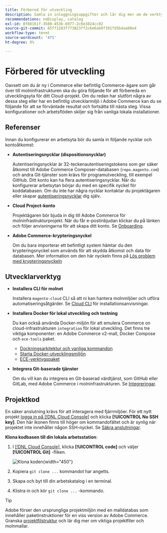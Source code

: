 ```yaml
---
title: Förbered för utveckling
description: Samla in inloggningsuppgifter och lär dig mer om de verktyg som finns för att konfigurera en arbetsyta för utveckling som ska användas med ditt Commerce i molninfrastrukturprojekt.
recommendations: noDisplay, catalog
exl-id: 8f88161f-3580-453b-b977-2c6e3824cc02
source-git-commit: 85ff1283f773823ff2c6e6ab8f391fd5b4aa00e4
workflow-type: tm+mt
source-wordcount: '471'
ht-degree: 0%

---
```


# Förbered för utveckling

Oavsett om du är ny i Commerce eller befintlig Commerce-ägare som går över till molninfrastrukturen ska du göra följande för att förbereda en utvecklingsyta för ditt Cloud-projekt. Om du redan har slutfört några av dessa steg eller har en befintlig utvecklarmiljö i Adobe Commerce kan du se följande för att se förväntade resultat och fortsätta till nästa steg. Vissa konfigurationer och arbetsflöden skiljer sig från vanliga lokala installationer.

## Referenser

Innan du konfigurerar en arbetsyta bör du samla in följande nycklar och kontoåtkomst:

- **Autentiseringsnycklar (dispositionsnycklar)**

  Autentiseringsnycklar är 32-teckenautentiseringstokens som ger säker åtkomst till Adobe Commerce Composer-databasen (`repo.magento.com`) och andra Git-tjänster som krävs för programutveckling, till exempel GitHub. Ditt konto kan ha flera autentiseringsnycklar. När du konfigurerar arbetsytan börjar du med en specifik nyckel för koddatabasen. Om du inte har några nycklar kontaktar du projektägaren eller skapar [autentiseringsnycklar](../cloud-guide/development/authentication-keys.md) dig själv.

- **Cloud Project-konto**

  Projektägaren bör bjuda in dig till Adobe Commerce för molninfrastrukturprojekt. När du får e-postinbjudan klickar du på länken och följer anvisningarna för att skapa ditt konto. Se [Onboarding](onboarding.md).

- **Adobe Commerce-krypteringsnyckel**

  Om du bara importerar ett befintligt system hämtar du den krypteringsnyckel som används för att skydda åtkomst och data för databasen. Mer information om den här nyckeln finns på [Lös problem med krypteringsnyckeln](https://experienceleague.adobe.com/docs/commerce-knowledge-base/kb/troubleshooting/miscellaneous/resolve-issues-with-encryption-key.html)

## Utvecklarverktyg

- **Installera CLI för molnet**

  Installera `magento-cloud` CLI så att ni kan hantera molnmiljöer och utföra automatiseringsåtgärder. Se [Cloud CLI](../cloud-guide/dev-tools/cloud-cli-overview.md) för installationsanvisningar.

- **Installera Docker för lokal utveckling och testning**

  Du kan också använda Docker-miljön för att emulera Commerce on cloud-infrastrukturen `integration` för lokal utveckling. Det finns tre viktiga komponenter: en Adobe Commerce v2-mall, Docker Compose och `ece-tools` paket.

   - [Dockningsarkitektur och vanliga kommandon](../cloud-guide/dev-tools/cloud-docker.md)
   - [Starta Docker-utvecklingsmiljön](https://developer.adobe.com/commerce/cloud-tools/docker/setup/)
   - [ECE-verktygspaket](../cloud-guide/dev-tools/package-overview.md)

- **Integrera Git-baserade tjänster**

  Om du vill kan du integrera en Git-baserad värdtjänst, som GitHub eller GitLab, med Adobe Commerce i molninfrastrukturen. Se [Integreringar](../cloud-guide/integrations/overview.md).

## Projektkod

En säker anslutning krävs för att interagera med fjärrmiljöer. För ett nytt projekt [logga in på [!DNL Cloud Console]](https://console.adobecommerce.com) och klicka **[!UICONTROL No SSH key]**. Den här ikonen finns till höger om kommandofältet och är synlig när projektet inte innehåller någon SSH-nyckel. Se [Säkra anslutningar](../cloud-guide/development/secure-connections.md#add-an-ssh-public-key-to-your-account).

**Klona kodbasen till din lokala arbetsstation**:

1. I [[!DNL Cloud Console]](https://console.adobecommerce.com), klicka **[!UICONTROL code]** och väljer **[!UICONTROL Git]** -fliken.

   ![Klona koden](../assets/ui-git-code.png){width="450"}

1. Kopiera `git clone ...` kommandot har angetts.

1. Skapa och byt till din arbetskatalog i en terminal.

1. Klistra in och kör `git clone ...` -kommando.

>[!TIP]
>
>Adobe förser den ursprungliga projektmiljön med en malldatabas som innehåller paketinstruktioner för en viss version av Adobe Commerce. Granska [projektfilstruktur](../cloud-guide/project/file-structure.md) och lär dig mer om viktiga projektfiler och molnmallar.
